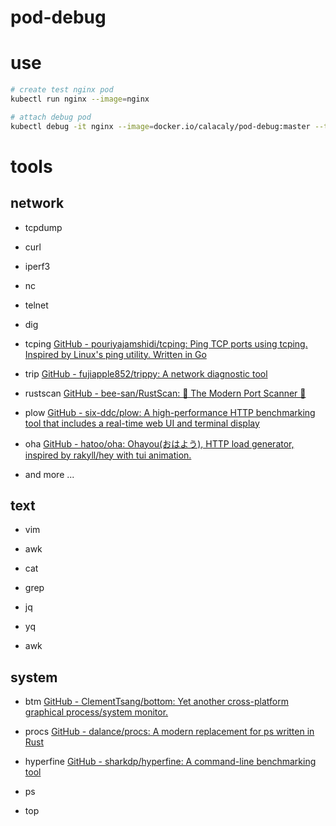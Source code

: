 # pod-debug



# use

```bash
# create test nginx pod
kubectl run nginx --image=nginx

# attach debug pod
kubectl debug -it nginx --image=docker.io/calacaly/pod-debug:master --target=nginx


```



# tools

## network

+ tcpdump

+ curl

+ iperf3

+ nc

+ telnet

+ dig

+ tcping [GitHub - pouriyajamshidi/tcping: Ping TCP ports using tcping. Inspired by Linux&#39;s ping utility. Written in Go](https://github.com/pouriyajamshidi/tcping)

+ trip [GitHub - fujiapple852/trippy: A network diagnostic tool](https://github.com/fujiapple852/trippy)

+ rustscan [GitHub - bee-san/RustScan: 🤖 The Modern Port Scanner 🤖](https://github.com/bee-san/RustScan)

+ plow [GitHub - six-ddc/plow: A high-performance HTTP benchmarking tool that includes a real-time web UI and terminal display](https://github.com/six-ddc/plow)

+ oha [GitHub - hatoo/oha: Ohayou(おはよう), HTTP load generator, inspired by rakyll/hey with tui animation.](https://github.com/hatoo/oha)

+ and more ...

## text

+ vim

+ awk

+ cat

+ grep

+ jq

+ yq

+ awk

## system

+ btm [GitHub - ClementTsang/bottom: Yet another cross-platform graphical process/system monitor.](https://github.com/ClementTsang/bottom)

+ procs [GitHub - dalance/procs: A modern replacement for ps written in Rust](https://github.com/dalance/procs)

+ hyperfine [GitHub - sharkdp/hyperfine: A command-line benchmarking tool](https://github.com/sharkdp/hyperfine)

+ ps 

+ top
